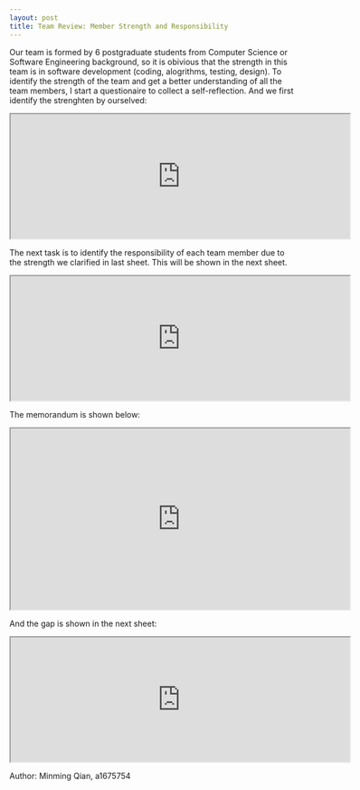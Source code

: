 ```yaml
---
layout: post
title: Team Review: Member Strength and Responsibility
---
```

Our team is formed by 6 postgraduate students from Computer Science or Software Engineering background, so it is obivious that the strength in this team is in software development (coding, alogrithms, testing, design). To identify the strength of the team and get a better understanding of all the team members, I start a questionaire to collect a self-reflection. And we first identify the strenghten by ourselved:
<iframe width="600" height="220" src="https://docs.google.com/spreadsheets/d/16kEkOGpnBkRjiE0UK6biqz4-T-lRN99RyVG8CbKJK18/pubhtml?gid=0&amp;single=true&amp;widget=true&amp;headers=false"></iframe>

The next task is to identify the responsibility of each team member due to the strength we clarified in last sheet. This will be shown in the next sheet.
<iframe width="600" height="220" src="https://docs.google.com/spreadsheets/d/16kEkOGpnBkRjiE0UK6biqz4-T-lRN99RyVG8CbKJK18/pubhtml?gid=1474485662&amp;single=true&amp;widget=true&amp;headers=false"></iframe>

The memorandum is shown below:
<iframe width="600" height="320" src="https://docs.google.com/spreadsheets/d/16kEkOGpnBkRjiE0UK6biqz4-T-lRN99RyVG8CbKJK18/pubhtml?gid=1297276404&amp;single=true&amp;widget=true&amp;headers=false"></iframe>

And the gap is shown in the next sheet:
<iframe width="600" height="220" src="https://docs.google.com/spreadsheets/d/16kEkOGpnBkRjiE0UK6biqz4-T-lRN99RyVG8CbKJK18/pubhtml?gid=589393756&amp;single=true&amp;widget=true&amp;headers=false"></iframe>


Author: Minming Qian, a1675754